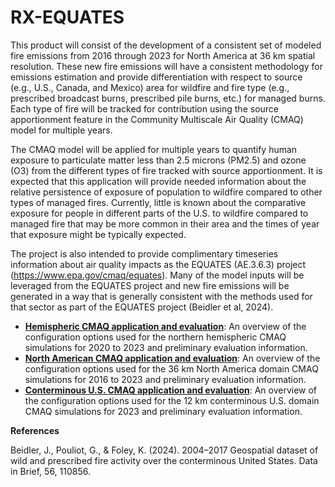 RX-EQUATES
==========

This product will consist of the development of a consistent set of modeled fire emissions from 2016 through 2023 for North America at 36 km spatial resolution.  These new fire emissions will have a consistent methodology for emissions estimation and provide differentiation with respect to source (e.g., U.S., Canada, and Mexico) area for wildfire and fire type (e.g., prescribed broadcast burns, prescribed pile burns, etc.) for managed burns. Each type of fire will be tracked for contribution using the source apportionment feature in the Community Multiscale Air Quality (CMAQ) model for multiple years.

The CMAQ model will be applied for multiple years to quantify human exposure to particulate matter less than 2.5 microns (PM2.5) and ozone (O3) from the different types of fire tracked with source apportionment. It is expected that this application will provide needed information about the relative persistence of exposure of population to wildfire compared to other types of managed fires. Currently, little is known about the comparative exposure for people in different parts of the U.S. to wildfire compared to managed fire that may be more common in their area and the times of year that exposure might be typically expected. 

The project is also intended to provide complimentary timeseries information about air quality impacts as the EQUATES (AE.3.6.3) project (https://www.epa.gov/cmaq/equates). Many of the model inputs will be leveraged from the EQUATES project and new fire emissions will be generated in a way that is generally consistent with the methods used for that sector as part of the EQUATES project (Beidler et al, 2024). 

- **[Hemispheric CMAQ application and evaluation](CMAQ_108HEMI.md)**: An overview of the configuration options used for the northern hemispheric CMAQ simulations for 2020 to 2023 and preliminary evaluation information.
- **[North American CMAQ application and evaluation](CMAQ_36US3.md)**: An overview of the configuration options used for the 36 km North America domain CMAQ simulations for 2016 to 2023 and preliminary evaluation information.
- **[Conterminous U.S. CMAQ application and evaluation](CMAQ_12US.md)**: An overview of the configuration options used for the 12 km conterminous U.S. domain CMAQ simulations for 2023 and preliminary evaluation information.
  
**References**

Beidler, J., Pouliot, G., & Foley, K. (2024). 2004–2017 Geospatial dataset of wild and prescribed fire activity over the conterminous United States. Data in Brief, 56, 110856.
